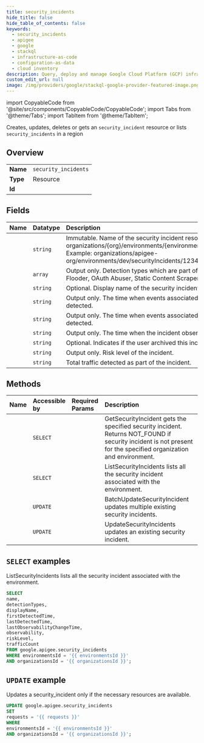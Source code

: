 ```yaml
---
title: security_incidents
hide_title: false
hide_table_of_contents: false
keywords:
  - security_incidents
  - apigee
  - google
  - stackql
  - infrastructure-as-code
  - configuration-as-data
  - cloud inventory
description: Query, deploy and manage Google Cloud Platform (GCP) infrastructure and resources using SQL
custom_edit_url: null
image: /img/providers/google/stackql-google-provider-featured-image.png
---
```


import CopyableCode from '@site/src/components/CopyableCode/CopyableCode';
import Tabs from '@theme/Tabs';
import TabItem from '@theme/TabItem';

Creates, updates, deletes or gets an <code>security_incident</code> resource or lists <code>security_incidents</code> in a region

## Overview
<table><tbody>
<tr><td><b>Name</b></td><td><code>security_incidents</code></td></tr>
<tr><td><b>Type</b></td><td>Resource</td></tr>
<tr><td><b>Id</b></td><td><CopyableCode code="google.apigee.security_incidents" /></td></tr>
</tbody></table>

## Fields
| Name | Datatype | Description |
|:-----|:---------|:------------|
| <CopyableCode code="name" /> | `string` | Immutable. Name of the security incident resource. Format: organizations/{org}/environments/{environment}/securityIncidents/{incident} Example: organizations/apigee-org/environments/dev/securityIncidents/1234-5678-9101-1111 |
| <CopyableCode code="detectionTypes" /> | `array` | Output only. Detection types which are part of the incident. Examples: Flooder, OAuth Abuser, Static Content Scraper, Anomaly Detection. |
| <CopyableCode code="displayName" /> | `string` | Optional. Display name of the security incident. |
| <CopyableCode code="firstDetectedTime" /> | `string` | Output only. The time when events associated with the incident were first detected. |
| <CopyableCode code="lastDetectedTime" /> | `string` | Output only. The time when events associated with the incident were last detected. |
| <CopyableCode code="lastObservabilityChangeTime" /> | `string` | Output only. The time when the incident observability was last changed. |
| <CopyableCode code="observability" /> | `string` | Optional. Indicates if the user archived this incident. |
| <CopyableCode code="riskLevel" /> | `string` | Output only. Risk level of the incident. |
| <CopyableCode code="trafficCount" /> | `string` | Total traffic detected as part of the incident. |

## Methods
| Name | Accessible by | Required Params | Description |
|:-----|:--------------|:----------------|:------------|
| <CopyableCode code="organizations_environments_security_incidents_get" /> | `SELECT` | <CopyableCode code="environmentsId, organizationsId, securityIncidentsId" /> | GetSecurityIncident gets the specified security incident. Returns NOT_FOUND if security incident is not present for the specified organization and environment. |
| <CopyableCode code="organizations_environments_security_incidents_list" /> | `SELECT` | <CopyableCode code="environmentsId, organizationsId" /> | ListSecurityIncidents lists all the security incident associated with the environment. |
| <CopyableCode code="organizations_environments_security_incidents_batch_update" /> | `UPDATE` | <CopyableCode code="environmentsId, organizationsId" /> | BatchUpdateSecurityIncident updates multiple existing security incidents. |
| <CopyableCode code="organizations_environments_security_incidents_patch" /> | `UPDATE` | <CopyableCode code="environmentsId, organizationsId, securityIncidentsId" /> | UpdateSecurityIncidents updates an existing security incident. |

## `SELECT` examples

ListSecurityIncidents lists all the security incident associated with the environment.

```sql
SELECT
name,
detectionTypes,
displayName,
firstDetectedTime,
lastDetectedTime,
lastObservabilityChangeTime,
observability,
riskLevel,
trafficCount
FROM google.apigee.security_incidents
WHERE environmentsId = '{{ environmentsId }}'
AND organizationsId = '{{ organizationsId }}'; 
```

## `UPDATE` example

Updates a security_incident only if the necessary resources are available.

```sql
UPDATE google.apigee.security_incidents
SET 
requests = '{{ requests }}'
WHERE 
environmentsId = '{{ environmentsId }}'
AND organizationsId = '{{ organizationsId }}';
```

